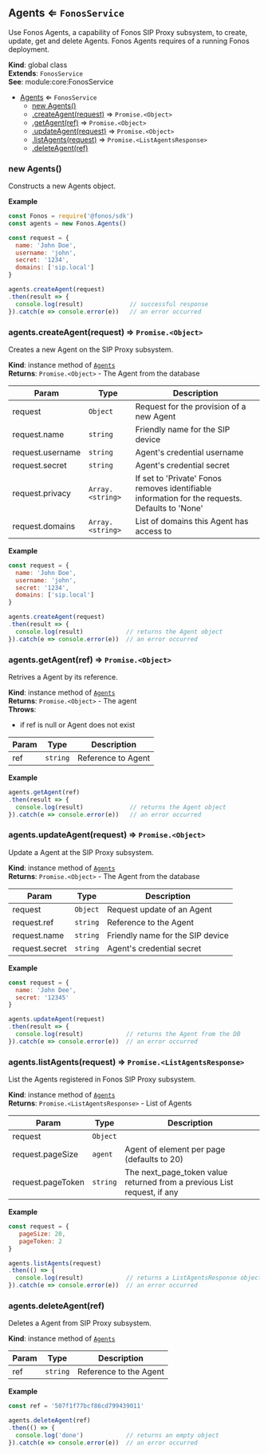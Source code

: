 <a name="Agents"></a>

## Agents ⇐ <code>FonosService</code>
Use Fonos Agents, a capability of Fonos SIP Proxy subsystem,to create, update, get and delete Agents. Fonos Agents requires of arunning Fonos deployment.

**Kind**: global class  
**Extends**: <code>FonosService</code>  
**See**: module:core:FonosService  

* [Agents](#Agents) ⇐ <code>FonosService</code>
    * [new Agents()](#new_Agents_new)
    * [.createAgent(request)](#Agents+createAgent) ⇒ <code>Promise.&lt;Object&gt;</code>
    * [.getAgent(ref)](#Agents+getAgent) ⇒ <code>Promise.&lt;Object&gt;</code>
    * [.updateAgent(request)](#Agents+updateAgent) ⇒ <code>Promise.&lt;Object&gt;</code>
    * [.listAgents(request)](#Agents+listAgents) ⇒ <code>Promise.&lt;ListAgentsResponse&gt;</code>
    * [.deleteAgent(ref)](#Agents+deleteAgent)

<a name="new_Agents_new"></a>

### new Agents()
Constructs a new Agents object.

**Example**  
```js
const Fonos = require('@fonos/sdk')const agents = new Fonos.Agents()const request = {  name: 'John Doe',  username: 'john',  secret: '1234',  domains: ['sip.local']}agents.createAgent(request).then(result => {  console.log(result)             // successful response}).catch(e => console.error(e))   // an error occurred
```
<a name="Agents+createAgent"></a>

### agents.createAgent(request) ⇒ <code>Promise.&lt;Object&gt;</code>
Creates a new Agent on the SIP Proxy subsystem.

**Kind**: instance method of [<code>Agents</code>](#Agents)  
**Returns**: <code>Promise.&lt;Object&gt;</code> - The Agent from the database  

| Param | Type | Description |
| --- | --- | --- |
| request | <code>Object</code> | Request for the provision of a new Agent |
| request.name | <code>string</code> | Friendly name for the SIP device |
| request.username | <code>string</code> | Agent's credential username |
| request.secret | <code>string</code> | Agent's credential secret |
| request.privacy | <code>Array.&lt;string&gt;</code> | If set to 'Private' Fonos removes identifiable information for the requests. Defaults to 'None' |
| request.domains | <code>Array.&lt;string&gt;</code> | List of domains this Agent has access to |

**Example**  
```js
const request = {  name: 'John Doe',  username: 'john',  secret: '1234',  domains: ['sip.local']}agents.createAgent(request).then(result => {  console.log(result)            // returns the Agent object}).catch(e => console.error(e))  // an error occurred
```
<a name="Agents+getAgent"></a>

### agents.getAgent(ref) ⇒ <code>Promise.&lt;Object&gt;</code>
Retrives a Agent by its reference.

**Kind**: instance method of [<code>Agents</code>](#Agents)  
**Returns**: <code>Promise.&lt;Object&gt;</code> - The agent  
**Throws**:

- if ref is null or Agent does not exist


| Param | Type | Description |
| --- | --- | --- |
| ref | <code>string</code> | Reference to Agent |

**Example**  
```js
agents.getAgent(ref).then(result => {  console.log(result)             // returns the Agent object}).catch(e => console.error(e))   // an error occurred
```
<a name="Agents+updateAgent"></a>

### agents.updateAgent(request) ⇒ <code>Promise.&lt;Object&gt;</code>
Update a Agent at the SIP Proxy subsystem.

**Kind**: instance method of [<code>Agents</code>](#Agents)  
**Returns**: <code>Promise.&lt;Object&gt;</code> - The Agent from the database  

| Param | Type | Description |
| --- | --- | --- |
| request | <code>Object</code> | Request update of an Agent |
| request.ref | <code>string</code> | Reference to the Agent |
| request.name | <code>string</code> | Friendly name for the SIP device |
| request.secret | <code>string</code> | Agent's credential secret |

**Example**  
```js
const request = {  name: 'John Dee',  secret: '12345'}agents.updateAgent(request).then(result => {  console.log(result)            // returns the Agent from the DB}).catch(e => console.error(e))  // an error occurred
```
<a name="Agents+listAgents"></a>

### agents.listAgents(request) ⇒ <code>Promise.&lt;ListAgentsResponse&gt;</code>
List the Agents registered in Fonos SIP Proxy subsystem.

**Kind**: instance method of [<code>Agents</code>](#Agents)  
**Returns**: <code>Promise.&lt;ListAgentsResponse&gt;</code> - List of Agents  

| Param | Type | Description |
| --- | --- | --- |
| request | <code>Object</code> |  |
| request.pageSize | <code>agent</code> | Agent of element per page (defaults to 20) |
| request.pageToken | <code>string</code> | The next_page_token value returned from a previous List request, if any |

**Example**  
```js
const request = {   pageSize: 20,   pageToken: 2}agents.listAgents(request).then(() => {  console.log(result)            // returns a ListAgentsResponse object}).catch(e => console.error(e))  // an error occurred
```
<a name="Agents+deleteAgent"></a>

### agents.deleteAgent(ref)
Deletes a Agent from SIP Proxy subsystem.

**Kind**: instance method of [<code>Agents</code>](#Agents)  

| Param | Type | Description |
| --- | --- | --- |
| ref | <code>string</code> | Reference to the Agent |

**Example**  
```js
const ref = '507f1f77bcf86cd799439011'agents.deleteAgent(ref).then(() => {  console.log('done')            // returns an empty object}).catch(e => console.error(e))  // an error occurred
```
